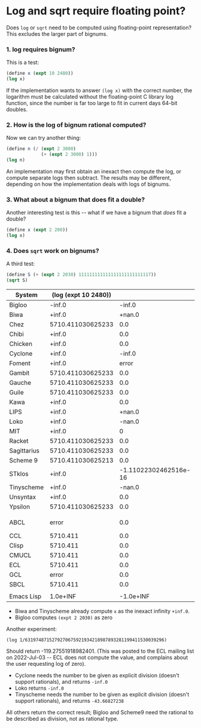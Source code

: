 # Log and sqrt require floating point?

Does `log` or `sqrt` need to be computed using floating-point representation?
This excludes the larger part of bignums.

### 1. log requires bignum?
This is a test:

```scheme
(define x (expt 10 2480))
(log x)
```

If the implementation wants to answer `(log x)` with the correct
number, the logarithm must be calculated without the floating-point 
C library log function, since the number is far too large to fit 
in current days 64-bit doubles.

### 2. How is the log of bignum rational computed?
Now we can try another thing:

```scheme
(define n (/ (expt 2 3000)
             (+ (expt 2 3000) 1)))
(log n)
```

An implementation may first obtain an inexact then compute the log, or compute separate logs then subtract. 
The results may be different, depending on how the implementation deals with logs of bignums.

### 3. What about a bignum that does fit a double?

Another interesting test is this -- what if we have a bignum that *does* fit a double?

```scheme
(define x (expt 2 200))
(log x)
```

### 4. Does `sqrt` work on bignums?

A third test:
```scheme
(define S (+ (expt 2 2030) 111111111111111111111111117))
(sqrt S)
```

|System      | (log (expt 10 2480)) | |(log (expt 2 200)) | (sqrt S) |
|------------|--------------------|---|---|---|
|Bigloo      | -inf.0             | -inf.0 |-inf.0             | 10540925533894.598 |
|Biwa        | +inf.0             | +nan.0 |138.62943611198907 | +inf.0 |
|Chez        | 5710.411030625233  | 0.0|138.62943611198907 | 3.511119404027961e305 |
|Chibi       | +inf.0             | 0.0 |138.62943611198907 | 3.511119404027961e+305 |
|Chicken     | +inf.0             | 0.0 |138.62943611198907 | +inf.0 |
|Cyclone     | +inf.0             | -inf.0 |138.62943611198907 | +inf.0 |
|Foment      | +inf.0             | error |138.62943611198907 | error |
|Gambit      | 5710.411030625233  | 0.0 |138.62943611198907 | 3.511119404027961e305 |
|Gauche      | 5710.411030625233  | 0.0 |138.62943611198907 | +inf.0 |
|Guile       | 5710.411030625233  | 0.0 |138.62943611198907 | 3.511119404027961e305 |
|Kawa        | +inf.0             | 0.0 |138.62943611198907 | +inf.0 |
|LIPS        | +inf.0             | +nan.0 | 138.62943611198907 | +inf.0 |
|Loko        | +inf.0             | -nan.0 |+inf.0             | +inf.0 |
|MIT         | +inf.0             | 0 |138.62943611198907 | error |
|Racket      | 5710.411030625233  | 0.0 |138.62943611198907 | 3.511119404027961e+305
|Sagittarius | 5710.411030625233  | 0.0 |138.62943611198907 | +inf.0 |
|Scheme 9    | 5710.411030625213  | 0.0 |138.629436111989054| 3.51111940402796075e+305 |
|STklos      | +inf.0             | -1.11022302462516e-16 |+inf.0             | +inf.0 |
|Tinyscheme  | +inf.0             | -nan.0 |138.6294361        | +inf.0 |
|Unsyntax    | +inf.0             | 0.0 |138.6294361        | 3.511119404027961e+305 |
|Ypsilon     | 5710.411030625233  | 0.0 |138.62943611198907 | +inf.0 |
|            |          |          | |
| ABCL       | error    | 0.0 |138.62944 | error (argument too large to fit single float) |
| CCL        | 5710.411 | 0.0 |138.62943 | overflow |
| Clisp      | 5710.411 | 0.0 |138.62943 | overflow |
| CMUCL      | 5710.411 | 0.0 |138.62943 | overflow |
| ECL        | 5710.411 | 0.0 |138.62943 | overflow |
| GCL        | error    | 0.0 |138.62943611198907 | error |
| SBCL       | 5710.411 | 0.0 |138.62943 | overflow |
|            |          | |
|Emacs Lisp  | 1.0e+INF | -1.0e+INF |138.62943611198907 | 1.0e+INF |

* Biwa and Tinyscheme already compute `x` as the inexact infinity `+inf.0`.
* Bigloo computes `(expt 2 2030)` as zero

Another experiment:

```
(log 1/6319748715279270675921934218987893281199411530039296)
```
Should return -119.27551918982401. (This was posted to the ECL mailing list on 2022-Jul-03 -- ECL does not compute the value, and complains about the user requesting log of zero).

* Cyclone needs the number to be given as explicit division (doesn't support rationals), and returns `-inf.0`
* Loko returns `-inf.0`
* Tinyscheme needs the number to be given as explicit division (doesn't support rationals), and returns `-43.66827238`

All others return the correct result; Bigloo and Scheme9 need the rational to be described as division, not as rational type.
